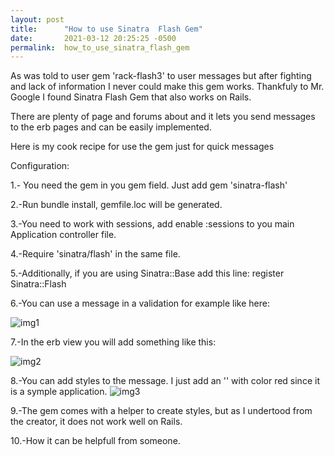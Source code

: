 ```yaml
---
layout: post
title:      "How to use Sinatra  Flash Gem"
date:       2021-03-12 20:25:25 -0500
permalink:  how_to_use_sinatra_flash_gem
---
```




As was told to user gem 'rack-flash3' to user messages but after fighting and lack of information I never could make this gem works. Thankfuly to Mr. Google I found Sinatra Flash Gem that also works on Rails. 

There are plenty of page and forums about and it lets you send messages to the erb pages and can be easily implemented.

Here is my cook recipe for use the gem just for quick messages

Configuration:

1.- You need the gem in you gem field. Just add gem 'sinatra-flash'

2.-Run bundle install, gemfile.loc will be generated.

3.-You need to work with sessions, add enable :sessions to you main Application controller file.

4.-Require 'sinatra/flash' in the same file.

5.-Additionally, if you are using Sinatra::Base add this line: register Sinatra::Flash

6.-You can use a message in a validation for example like here:

 ![img1](http://lauratravin.info/randomfiles/NYC-vaccine1.jpg)
					
7.-In the erb view you will add something like this:

  ![img2](http://lauratravin.info/randomfiles/NYC-vaccine2.jpg)	
		 
8.-You can add styles to the message. I just add an '<span>' with color red since it is a symple application. 
  ![img3](http://lauratravin.info/randomfiles/NYC-vaccine3.jpg)	

9.-The gem comes with a helper to create styles, but as I undertood from the creator,  it does not work well on Rails.

10.-How it can be helpfull from someone. 



	 


